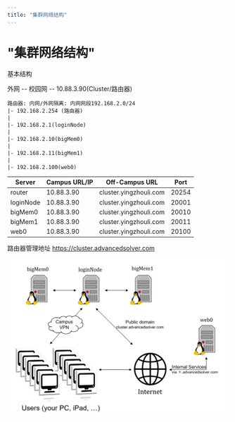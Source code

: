 ```yaml
---
title: "集群网络结构"
---
```


# "集群网络结构"

基本结构

外网 -- 校园网 -- 10.88.3.90(Cluster/路由器)

```
路由器: 内网/外网隔离: 内网网段192.168.2.0/24
|- 192.168.2.254 (路由器)
|
|- 192.168.2.1(loginNode)
|
|- 192.168.2.10(bigMem0)
|
|- 192.168.2.11(bigMem1)
|
|- 192.168.2.100(web0)

```


|   Server   | Campus URL/IP |     Off-Campus URL     | Port  |
| ---------- | ------------- | ---------------------- | ----- |
| router     | 10.88.3.90    | cluster.yingzhouli.com | 20254 |
| loginNode  | 10.88.3.90    | cluster.yingzhouli.com | 20001 |
| bigMem0    | 10.88.3.90    | cluster.yingzhouli.com | 20010 |
| bigMem1    | 10.88.3.90    | cluster.yingzhouli.com | 20011 |
| web0       | 10.88.3.90    | cluster.yingzhouli.com | 20100 |

路由器管理地址
https://cluster.advancedsolver.com

![Fig: network-topology](/guide/figure/user-topology.png)
